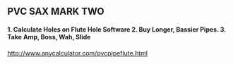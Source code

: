 ## PVC SAX MARK TWO

#### 1. Calculate Holes on Flute Hole Software 2. Buy Longer, Bassier Pipes. 3. Take Amp, Boss, Wah, Slide
####

http://www.anycalculator.com/pvcpipeflute.html

